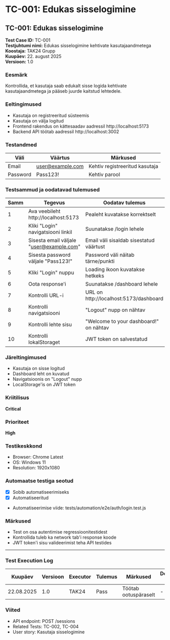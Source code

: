 # TC-001: Edukas sisselogimine

## TC-001: Edukas sisselogimine

**Test Case ID:** TC-001  
**Testjuhtumi nimi:** Edukas sisselogimine kehtivate kasutajaandmetega  
**Koostaja:** TAK24 Grupp  
**Kuupäev:** 22. august 2025  
**Versioon:** 1.0  

### Eesmärk
Kontrollida, et kasutaja saab edukalt sisse logida kehtivate kasutajaandmetega ja pääseb juurde kaitstud lehtedele.

### Eeltingimused
- Kasutaja on registreeritud süsteemis
- Kasutaja on välja logitud
- Frontend rakendus on kättesaadav aadressil http://localhost:5173
- Backend API töötab aadressil http://localhost:3002

### Testandmed
| Väli | Väärtus | Märkused |
|------|---------|-----------|
| Email | user@example.com | Kehtiv registreeritud kasutaja |
| Password | Pass123! | Kehtiv parool |

### Testsammud ja oodatavad tulemused

| Samm | Tegevus | Oodatav tulemus |
|------|---------|-----------------|
| 1 | Ava veebileht http://localhost:5173 | Pealeht kuvatakse korrektselt |
| 2 | Kliki "Login" navigatsiooni linkil | Suunatakse /login lehele |
| 3 | Sisesta email väljale "user@example.com" | Email väli sisaldab sisestatud väärtust |
| 4 | Sisesta password väljale "Pass123!" | Password väli näitab tärne/punkti |
| 5 | Kliki "Login" nuppu | Loading ikoon kuvatakse hetkeks |
| 6 | Oota response'i | Suunatakse /dashboard lehele |
| 7 | Kontrolli URL-i | URL on http://localhost:5173/dashboard |
| 8 | Kontrolli navigatsiooni | "Logout" nupp on nähtav |
| 9 | Kontrolli lehte sisu | "Welcome to your dashboard!" on nähtav |
| 10 | Kontrolli lokalStoraget | JWT token on salvestatud |

### Järeltingimused
- Kasutaja on sisse logitud
- Dashboard leht on kuvatud
- Navigatsioonis on "Logout" nupp
- LocalStorage'is on JWT token

### Kriitilisus
**Critical**

### Prioriteet
**High**

### Testikeskkond
- Browser: Chrome Latest
- OS: Windows 11
- Resolution: 1920x1080

### Automaatse testiga seotud
- [x] Sobib automatiseerimiseks
- [x] Automatiseeritud
- Automatiseerimise viide: tests/automation/e2e/auth/login.test.js

### Märkused
- Test on osa autentimise regressioonitestidest
- Kontrollida tuleb ka network tab'i response koode
- JWT token'i sisu valideerimist teha API testides

---

### Test Execution Log

| Kuupäev | Versioon | Executor | Tulemus | Märkused | Defekti ID |
|---------|----------|----------|---------|-----------|------------|
| 22.08.2025 | 1.0 | TAK24 | Pass | Töötab ootuspäraselt | - |

### Viited
- API endpoint: POST /sessions
- Related Tests: TC-002, TC-004
- User story: Kasutaja sisselogimine
